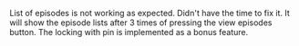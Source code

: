List of episodes is not working as expected. Didn't have the time to fix it. It will show the episode lists after 3 times of pressing the view episodes button. 
The locking with pin is implemented as a bonus feature.
